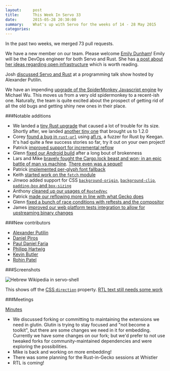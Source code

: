 ```yaml
---
layout:     post
title:      This Week In Servo 33
date:       2015-05-28 20:30:00
summary:    What's up with Servo for the weeks of 14 - 28 May 2015
categories:
---
```


In the past two weeks, we merged 73 pull requests.


We have a new member on our team. Please welcome [Emily Dunham][edunham]!
Emily will be the DevOps engineer for both Servo and Rust.
She has [a post about her ideas regarding open infrastructure][edunham-ops] which
is worth reading.


Josh [discussed Servo and Rust](https://www.youtube.com/watch?v=87SfA1sw7vY) at a programming talk show hosted by Alexander Putilin.

We have an impending [upgrade of the SpiderMonkey Javascript engine](https://github.com/servo/servo/pull/6150) by Michael Wu. This moves us from a very old spidermonkey to a recent-ish one. Naturally, the team is quite excited about the prospect
of getting rid of all the old bugs and getting shiny new ones in their place.

###Notable additions
 - We landed a [tiny Rust upgrade](https://github.com/servo/servo/pull/6151) that caused a lot of trouble for its size. Shortly after, we landed [another tiny one](https://github.com/servo/servo/pull/6155) that brought us to 1.2.0
 - Corey [found a bug in `rust-url`](https://github.com/servo/rust-url/pull/108) using [afl.rs](https://github.com/kmcallister/afl.rs), a fuzzer for Rust by Keegan. It's had quite a few success stories so far, try it out on your own project!
 - Patrick [improved support for incremental reflow](https://github.com/servo/servo/pull/6124)
 - Glenn [fixed our Android build](https://github.com/servo/servo/pull/6109) after a long bout of brokenness
 - Lars and Mike [bravely fought the Cargo.lock beast and won; in an epic battle of man vs machine](https://github.com/servo/servo/pull/6125). [There even was a sequel!](https://github.com/servo/servo/pull/6175)
 - Patrick [implemented per-glyph font fallback](https://github.com/servo/servo/pull/5607)
 - Keith [started work on the `fetch` module](https://github.com/servo/servo/pull/6129)
 - Jinwoo added support for CSS [`background-origin`](https://github.com/servo/servo/pull/6046), [`background-clip`](https://github.com/servo/servo/pull/6067), [`padding-box` and `box-sizing`](https://github.com/servo/servo/pull/6033)
 - Anthony [cleaned up our usages of `RootedVec`](https://github.com/servo/servo/pull/6140)
 - Patrick [made our reflowing more in line with what Gecko does](https://github.com/servo/servo/pull/6028)
 - Glenn [fixed a bunch of race conditions with reftests and the compositor](https://github.com/servo/servo/pull/6031)
 - James [improved our web platform tests integration to allow for upstreaming binary changes](https://github.com/servo/servo/pull/6036)

###New contributors

 - [Alexander Putilin](https://github.com/eleweek)
 - [Daniel Piros](https://github.com/WriterOfAlicrow)
 - [Paul Daniel Faria](https://github.com/Nashenas88)
 - [Philipp Hartwig](https://github.com/AopicieR)
 - [Kevin Butler](https://github.com/Ryman)
 - [Rohin Patel](https://github.com/r0e)

###Screenshots

![Hebrew Wikipedia in servo-shell](https://pbs.twimg.com/media/CFZBfsEUkAE1f5T.png:large)

This shows off the [CSS `direction`](https://github.com/servo/servo/pull/6138) property. [RTL text still needs some work](https://twitter.com/mbrubeck/status/600739613511028736)

###Meetings

[Minutes](https://github.com/servo/servo/wiki/Meeting-2015-05-18)

 - We discussed forking or committing to maintaining the extensions we need in glutin. Glutin is trying to stay focused and "not become a toolkit", but there are some changes we need in it for embedding. Currently we have some changes on our fork; but we'd prefer to not use tweaked forks for community-maintained dependencies and were exploring the possibilities.
 - Mike is back and working on more embedding!
 - There was some planning for the Rust-in-Gecko sessions at Whistler
 - RTL is coming!

[edunham]: http://edunham.net
[edunham-ops]: http://edunham.net/2015/05/20/open_infrastructure.html
